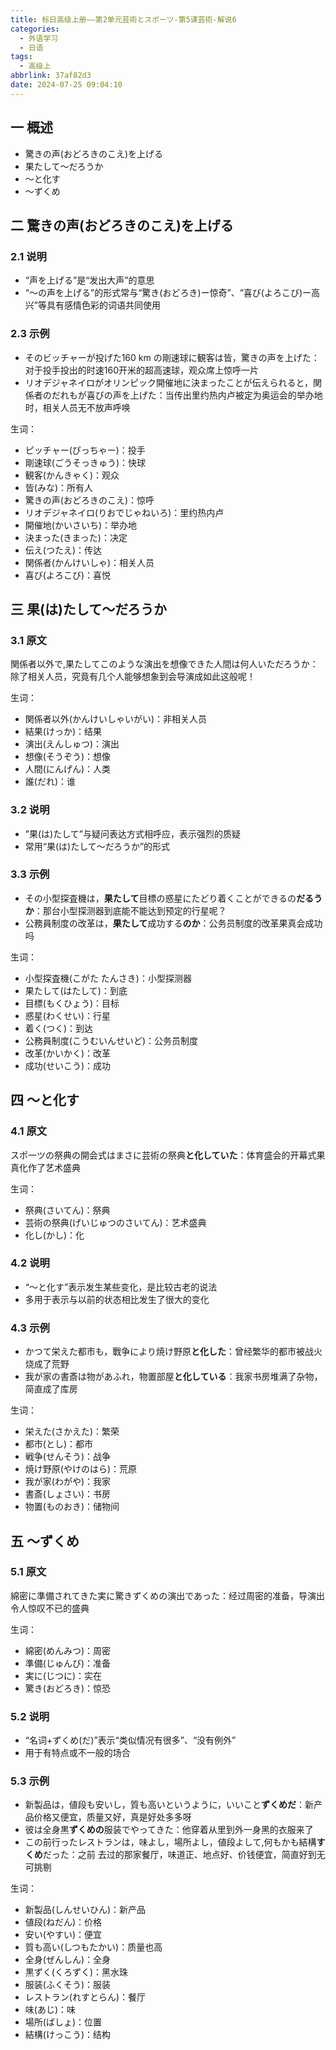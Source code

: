 ```yaml
---
title: 标日高级上册——第2单元芸術とスポーツ-第5课芸術-解说6
categories:
  - 外语学习
  - 日语
tags:
  - 高级上
abbrlink: 37af82d3
date: 2024-07-25 09:04:10
---
```

## 一 概述

* 驚きの声(おどろきのこえ)を上げる
* 果たして～だろうか
* ～と化す
* ～ずくめ

<!--more-->

## 二  驚きの声(おどろきのこえ)を上げる

### 2.1 说明

* “声を上げる”是“发出大声”的意思
* “～の声を上げる”的形式常与“驚き(おどろき)ー惊奇”、“喜び(よろこび)ー高兴”等具有感情色彩的词语共同使用

### 2.3 示例

* そのビッチャーが投げた160 km の剛速球に観客は皆，驚きの声を上げた：对于投手投出的时速160开米的超高速球，观众席上惊呼一片
* リオデジャネイロがオリンピック開催地に決まったことが伝えられると，関係者のだれもが喜びの声を上げた：当传出里约热内卢被定为奥运会的举办地时，相关人员无不放声呼唤

生词：

* ピッチャー(ぴっちゃー)：投手
* 剛速球(ごうそっきゅう)：快球
* 観客(かんきゃく)：观众
* 皆(みな)：所有人
* 驚きの声(おどろきのこえ)：惊呼
* リオデジャネイロ(りおでじゃねいろ)：里约热内卢
* 開催地(かいさいち)：举办地
* 決まった(きまった)：决定
* 伝え(つたえ)：传达
* 関係者(かんけいしゃ)：相关人员
* 喜び(よろこび)：喜悦

## 三 果(は)たして～だろうか

### 3.1 原文

関係者以外で,果たしてこのような演出を想像できた人間は何人いただろうか：除了相关人员，究竟有几个人能够想象到会导演成如此这般呢！

生词：

* 関係者以外(かんけいしゃいがい)：非相关人员
* 結果(けっか)：结果
* 演出(えんしゅつ)：演出
* 想像(そうぞう)：想像
* 人間(にんげん)：人类
* 誰(だれ)：谁


### 3.2 说明

* ”果(は)たして”与疑问表达方式相呼应，表示强烈的质疑
* 常用“果(は)たして～だろうか”的形式

### 3.3 示例

* その小型探査機は，**果たして**目標の惑星にたどり着くことができるの**だるうか**：那台小型探测器到底能不能达到预定的行星呢？
* 公務員制度の改革は，**果たして**成功する**のか**：公务员制度的改革果真会成功吗

生词：

* 小型探査機(こがた たんさき)：小型探测器
* 果たして(はたして)：到底
* 目標(もくひょう)：目标
* 惑星(わくせい)：行星
* 着く(つく)：到达
* 公務員制度(こうむいんせいど)：公务员制度
* 改革(かいかく)：改革
* 成功(せいこう)：成功

## 四 ～と化す

### 4.1 原文

スポ一ツの祭典の開会式はまさに芸術の祭典**と化していた**：体育盛会的开幕式果真化作了艺术盛典

生词：

* 祭典(さいてん)：祭典
* 芸術の祭典(げいじゅつのさいてん)：艺术盛典
* 化し(かし)：化

### 4.2 说明

* “～と化す”表示发生某些变化，是比较古老的说法
* 多用于表示与以前的状态相比发生了很大的变化

### 4.3 示例

* かつて栄えた都市も，戰争により焼け野原**と化した**：曾经繁华的都市被战火烧成了荒野
* 我が家の書斎は物があふれ，物置部屋**と化している**：我家书房堆满了杂物，简直成了库房

生词：

* 栄えた(さかえた)：繁荣
* 都市(とし)：都市
* 戦争(せんそう)：战争
* 焼け野原(やけのはら)：荒原
* 我が家(わがや)：我家
* 書斎(しょさい)：书房
* 物置(ものおき)：储物间

## 五 ～ずくめ

### 5.1 原文

綿密に準備されてきた実に驚きずくめの演出であった：经过周密的准备，导演出令人惊叹不已的盛典

生词：

* 綿密(めんみつ)：周密
* 準備(じゅんび)：准备
* 実に(じつに)：实在
* 驚き(おどろき)：惊恐

### 5.2 说明

* “名词+ずくめ(だ)”表示“类似情况有很多”、“没有例外”
* 用于有特点或不一般的场合

### 5.3 示例

* 新製品は，値段も安いし，質も高いというように，いいこと**ずくめだ**：新产品价格又便宜，质量又好，真是好处多多呀
* 彼は全身黒**ずくめの**服装でやってきた：他穿着从里到外一身黑的衣服来了
* この前行ったレストランは，味よし，場所よし，値段よして,何もかも結構**すくめ**だった：之前
  去过的那家餐厅，味道正、地点好、价钱便宜，简直好到无可挑剔

生词：

* 新製品(しんせいひん)：新产品
* 値段(ねだん)：价格
* 安い(やすい)：便宜
* 質も高い(しつもたかい)：质量也高
* 全身(ぜんしん)：全身
* 黒ずく(くろずく)：黑水珠
* 服装(ふくそう)：服装
* レストラン(れすとらん)：餐厅
* 味(あじ)：味
* 場所(ばしょ)：位置
* 結構(けっこう)：结构

